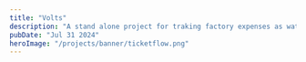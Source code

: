 ```yaml
---
title: "Volts"
description: "A stand alone project for traking factory expenses as watter, gas and elecrisity "
pubDate: "Jul 31 2024"
heroImage: "/projects/banner/ticketflow.png"
---
```

